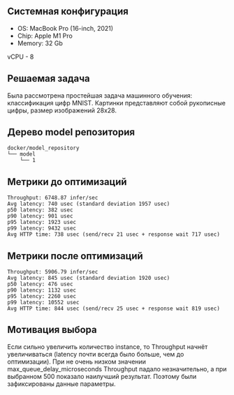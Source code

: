 ## Системная конфигурация
- OS: MacBook Pro (16-inch, 2021)
- Chip: Apple M1 Pro
- Memory: 32 Gb

vCPU - 8

## Решаемая задача
Была рассмотрена простейшая задача машинного обучения: классификация цифр MNIST. Картинки представляют собой рукописные цифры, размер изображений 28х28.

## Дерево model репозитория

    docker/model_repository
    └── model
        └── 1


## Метрики до оптимизаций

    Throughput: 6748.87 infer/sec
    Avg latency: 740 usec (standard deviation 1957 usec)
    p50 latency: 382 usec
    p90 latency: 901 usec
    p95 latency: 1923 usec
    p99 latency: 9432 usec
    Avg HTTP time: 738 usec (send/recv 21 usec + response wait 717 usec)


## Метрики после оптимизаций

    Throughput: 5906.79 infer/sec
    Avg latency: 845 usec (standard deviation 1920 usec)
    p50 latency: 476 usec
    p90 latency: 1132 usec
    p95 latency: 2260 usec
    p99 latency: 10552 usec
    Avg HTTP time: 844 usec (send/recv 25 usec + response wait 819 usec)


## Мотивация выбора
Если сильно увеличить количество instance, то Throughput начнёт увеличиваться (latency почти всегда было больше, чем до оптимизации). При не очень низком значении max_queue_delay_microseconds Throughput падало незначительно, а при выбранном 500 показало наилучший результат. Поэтому были зафиксированы данные параметры.
